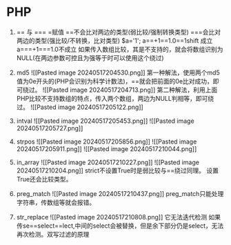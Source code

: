 # PHP
1. \=\= 与 \=\=\=
	\=赋值 \=\=不会比对两边的类型(弱比较/强制转换类型) \=\=\=会比对两边的类型(强比较/不转换，比对类型)
	$a='1';
	a\=\=+1\=\=1.0\=\=1shift 成立
	a\=\=\=+1\=\=\=1.0不成立
	如果传入数组比较，其是不支持的，就会将数组识别为NULL(在两边参数可控且为强等于时可以使用这个绕过)

2. md5
	![[Pasted image 20240517204530.png]]
	第一种解法，使用两个md5值为0e开头的(PHP会识别为科学计数法)，\=\=就会把前面的0e比对成功，即可绕过。
	![[Pasted image 20240517204713.png]]
	第二种解法，利用上面PHP比较不支持数组的特点，传入两个数组，两边为NULL判相等，即可绕过。
	![[Pasted image 20240517205122.png]]
3. intval
	![[Pasted image 20240517205453.png]]
	![[Pasted image 20240517205727.png]]
4. strpos
	![[Pasted image 20240517205856.png]]
	![[Pasted image 20240517205911.png]]
	![[Pasted image 20240517210044.png]]
5. in_array
	![[Pasted image 20240517210227.png]]
	![[Pasted image 20240517210204.png]]
	strict不设置True时是弱比较与\=\=绕过同理。
	设置True还会比较类型。
6. preg_match
	![[Pasted image 20240517210437.png]]
	preg_match只能处理字符串，传数组等就会报错。
7. str_replace
	![[Pasted image 20240517210808.png]]
	它无法迭代检测
	如果传se==select==lect,中间的select会被替换，但是余下部分仍是select，无法再次检测。双写过滤的原理